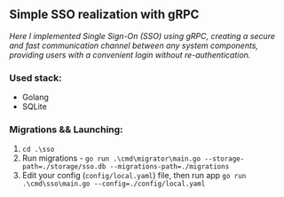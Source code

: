 ## Simple SSO realization with gRPC

_Here I implemented Single Sign-On (SSO) using gRPC, creating a secure and fast communication channel 
between any system components, providing users with a convenient login without re-authentication._

### Used stack:
- Golang
- SQLite

### Migrations && Launching:
1. `cd .\sso`
2. Run migrations - `go run .\cmd\migrator\main.go --storage-path=./storage/sso.db --migrations-path=./migrations`
3. Edit your config (`config/local.yaml`) file, then run app `go run .\cmd\sso\main.go --config=./config/local.yaml`
